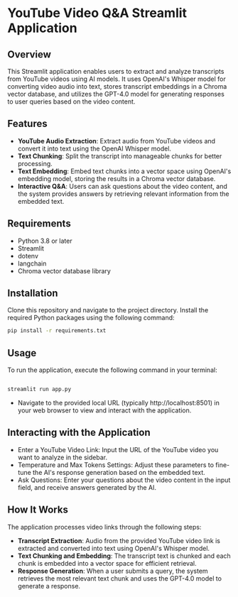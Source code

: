 # YouTube Video Q&A Streamlit Application

## Overview
This Streamlit application enables users to extract and analyze transcripts from YouTube videos using AI models. It uses OpenAI's Whisper model for converting video audio into text, stores transcript embeddings in a Chroma vector database, and utilizes the GPT-4.0 model for generating responses to user queries based on the video content.

## Features
- **YouTube Audio Extraction**: Extract audio from YouTube videos and convert it into text using the OpenAI Whisper model.
- **Text Chunking**: Split the transcript into manageable chunks for better processing.
- **Text Embedding**: Embed text chunks into a vector space using OpenAI's embedding model, storing the results in a Chroma vector database.
- **Interactive Q&A**: Users can ask questions about the video content, and the system provides answers by retrieving relevant information from the embedded text.

## Requirements
- Python 3.8 or later
- Streamlit
- dotenv
- langchain
- Chroma vector database library

## Installation
Clone this repository and navigate to the project directory. Install the required Python packages using the following command:

```bash
pip install -r requirements.txt
```

## Usage
To run the application, execute the following command in your terminal:

```bash

streamlit run app.py
```
- Navigate to the provided local URL (typically http://localhost:8501) in your web browser to view and interact with the application.

## Interacting with the Application
- Enter a YouTube Video Link: Input the URL of the YouTube video you want to analyze in the sidebar.
- Temperature and Max Tokens Settings: Adjust these parameters to fine-tune the AI's response generation based on the embedded text.
- Ask Questions: Enter your questions about the video content in the input field, and receive answers generated by the AI.

## How It Works
The application processes video links through the following steps:
- **Transcript Extraction**: Audio from the provided YouTube video link is extracted and converted into text using OpenAI's Whisper model.
- **Text Chunking and Embedding**: The transcript text is chunked and each chunk is embedded into a vector space for efficient retrieval.
- **Response Generation**: When a user submits a query, the system retrieves the most relevant text chunk and uses the GPT-4.0 model to generate a response.
